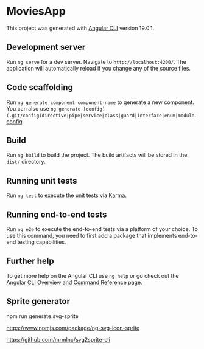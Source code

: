 # MoviesApp

This project was generated with [Angular CLI](https://github.com/angular/angular-cli) version 19.0.1.

## Development server

Run `ng serve` for a dev server. Navigate to `http://localhost:4200/`. The application will automatically reload if you change any of the source files.

## Code scaffolding

Run `ng generate component component-name` to generate a new component. You can also use `ng generate [config](.git/config)directive|pipe|service|class|guard|interface|enum|module`.
[config](.git/config)
## Build

Run `ng build` to build the project. The build artifacts will be stored in the `dist/` directory.

## Running unit tests

Run `ng test` to execute the unit tests via [Karma](https://karma-runner.github.io).

## Running end-to-end tests

Run `ng e2e` to execute the end-to-end tests via a platform of your choice. To use this command, you need to first add a package that implements end-to-end testing capabilities.

## Further help

To get more help on the Angular CLI use `ng help` or go check out the [Angular CLI Overview and Command Reference](https://angular.io/cli) page.

## Sprite generator

npm run generate:svg-sprite

https://www.npmjs.com/package/ng-svg-icon-sprite

https://github.com/mrmlnc/svg2sprite-cli

